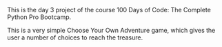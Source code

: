 This is the day 3 project of the course 100 Days of Code: The Complete Python Pro Bootcamp.

This is a very simple Choose Your Own Adventure game, which gives the user a number of choices to reach the treasure.

